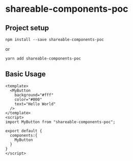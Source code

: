 # shareable-components-poc

## Project setup

```
npm install --save shareable-components-poc
```

or

```
yarn add shareable-components-poc
```

## Basic Usage

```
<template>
  <MyButton
    background="#fff"
    color="#000"
    text="Hello World"
  />
</template>
<script>
import MyButton from "shareable-components-poc";

export default {
  components:{
    MyButton
  }
}
</script>
```
